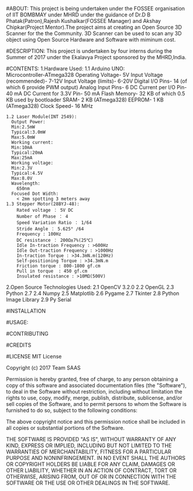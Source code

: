 #ABOUT:
  This project is being undertaken under the FOSSEE organisation of IIT BOMBMAY under MHRD under the guidance of Dr.D B         Phatak(Patron),Rajesh Kushalkar(FOSSEE Manager) and Akshay Chipkar(Project Mentor).The project aims at creating an Open Source 3D Scanner for the the Community. 3D Scanner can be used to scan any 3D object using Open Source Hardware and Software with miminum cost.  

#DESCRIPTION:
  This project is undertaken by four interns during the Summer of 2017 under the Ekalavya Project sponsored by the MHRD,India.
  
#CONTENTS:
  1.Hardware Used:
    1.1 Arduino UNO:          
      Microcontroller-ATmega328
      Operating Voltage- 5V
      Input Voltage (recommended)- 7-12V
      Input Voltage (limits)- 6-20V
      Digital I/O Pins- 14 (of which 6 provide PWM output)
      Analog Input Pins- 6
      DC Current per I/O Pin- 40 mA
      DC Current for 3.3V Pin- 50 mA
      Flash Memory- 32 KB of which 0.5 KB used by bootloader
      SRAM- 2 KB (ATmega328)
      EEPROM- 1 KB (ATmega328)
      Clock Speed- 16 MHz

    1.2 Laser Module(INT 2549):
      Output Power:
      Min:2.5mW  
      Typical:3.0mW 
      Max:5.0mW
      Working current:
      Min:10mA
      Typical:20mA
      Max:25mA
      Working voltage:
      Min:2.3V
      Typical:4.5V
      Max:8.0V
      Wavelength:
        650nm
      Focused Dot Width:
        < 2mm spotting 3 meters away
    1.3 Stepper Motor(28BYJ-48):
        Rated voltage ： 5V DC
        Number of Phase ： 4
        Speed Variation Ratio ： 1/64
        Stride Angle ： 5.625° /64
        Frequency : 100Hz
        DC resistance ： 200Ω±7%(25℃)
        Idle In-traction Frequency : >600Hz
        Idle Out-traction Frequency : >1000Hz
        In-traction Torque : >34.3mN.m(120Hz)
        Self-positioning Torque : >34.3mN.m
        Friction torque : 800-1800 gf.cm
        Pull in torque  : 450 gf.cm
        Insulated resistance : >10MΩ(500V)

  2.Open Source Technologies Used:
    2.1 OpenCV 3.2.0
    2.2 OpenGL 
    2.3 Python 2.7
    2.4 Numpy 
    2.5 Matplotlib
    2.6 Pygame 
    2.7 Tkinter 
    2.8 Python Image Library
    2.9 Py Serial 
  

#INSTALLATION

#USAGE:
  

#CONTRIBUTING

#CREDITS

#LICENSE
MIT License

Copyright (c) 2017 Team SAAS

Permission is hereby granted, free of charge, to any person obtaining a copy
of this software and associated documentation files (the "Software"), to deal
in the Software without restriction, including without limitation the rights
to use, copy, modify, merge, publish, distribute, sublicense, and/or sell
copies of the Software, and to permit persons to whom the Software is
furnished to do so, subject to the following conditions:

The above copyright notice and this permission notice shall be included in all
copies or substantial portions of the Software.

THE SOFTWARE IS PROVIDED "AS IS", WITHOUT WARRANTY OF ANY KIND, EXPRESS OR
IMPLIED, INCLUDING BUT NOT LIMITED TO THE WARRANTIES OF MERCHANTABILITY,
FITNESS FOR A PARTICULAR PURPOSE AND NONINFRINGEMENT. IN NO EVENT SHALL THE
AUTHORS OR COPYRIGHT HOLDERS BE LIABLE FOR ANY CLAIM, DAMAGES OR OTHER
LIABILITY, WHETHER IN AN ACTION OF CONTRACT, TORT OR OTHERWISE, ARISING FROM,
OUT OF OR IN CONNECTION WITH THE SOFTWARE OR THE USE OR OTHER DEALINGS IN THE
SOFTWARE.
  
